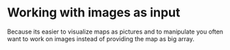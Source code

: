 # Working with images as input
Because its easier to visualize maps as pictures and to manipulate you often want to work on images instead of providing the map as big array.